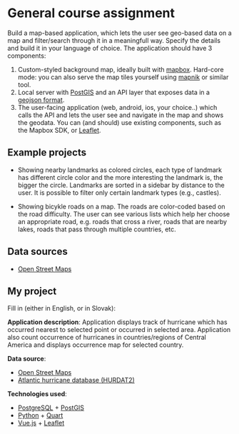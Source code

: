 # General course assignment

Build a map-based application, which lets the user see geo-based data on a map and filter/search through it in a meaningfull way. Specify the details and build it in your language of choice. The application should have 3 components:

1. Custom-styled background map, ideally built with [mapbox](http://mapbox.com). Hard-core mode: you can also serve the map tiles yourself using [mapnik](http://mapnik.org/) or similar tool.
2. Local server with [PostGIS](http://postgis.net/) and an API layer that exposes data in a [geojson format](http://geojson.org/).
3. The user-facing application (web, android, ios, your choice..) which calls the API and lets the user see and navigate in the map and shows the geodata. You can (and should) use existing components, such as the Mapbox SDK, or [Leaflet](http://leafletjs.com/).

## Example projects

- Showing nearby landmarks as colored circles, each type of landmark has different circle color and the more interesting the landmark is, the bigger the circle. Landmarks are sorted in a sidebar by distance to the user. It is possible to filter only certain landmark types (e.g., castles).

- Showing bicykle roads on a map. The roads are color-coded based on the road difficulty. The user can see various lists which help her choose an appropriate road, e.g. roads that cross a river, roads that are nearby lakes, roads that pass through multiple countries, etc.

## Data sources

- [Open Street Maps](https://www.openstreetmap.org/)

## My project

Fill in (either in English, or in Slovak):

**Application description**: Application displays track of hurricane which has occurred nearest to selected point or occurred in selected area. Application also count occurrence of hurricanes in countries/regions of Central America and displays occurrence map for selected country.

**Data source**:
- [Open Street Maps](https://www.openstreetmap.org/)
- [Atlantic hurricane database (HURDAT2)](https://www.nhc.noaa.gov/data/#hurdat)

**Technologies used**:
- [PostgreSQL](https://www.postgresql.org/) + [PostGIS](https://postgis.net/)
- [Python](https://www.python.org/) + [Quart](https://gitlab.com/pgjones/quart)
- [Vue.js](https://vuejs.org/) + [Leaflet](https://leafletjs.com/)
